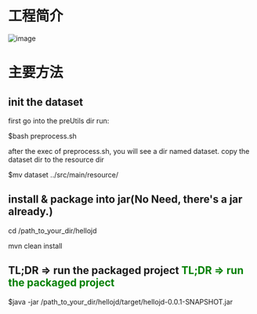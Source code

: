 # 工程简介
![image](https://img30.360buyimg.com/img/jfs/t1/190494/25/7165/857441/60bf4124E2795b317/7eaeebfc57b53e77.jpg)

# 主要方法

## init the dataset

first go into the preUtils dir run:

$bash preprocess.sh

after the exec of preprocess.sh, you will see a dir named dataset. copy the dataset dir to the resource dir

$mv dataset ../src/main/resource/

## install & package into jar(No Need, there's a jar already.)

cd /path_to_your_dir/hellojd

mvn clean install

## TL;DR  =>  run the packaged project <span style="color: green"> TL;DR  =>  run the packaged project </span> 

$java -jar  /path_to_your_dir/hellojd/target/hellojd-0.0.1-SNAPSHOT.jar

